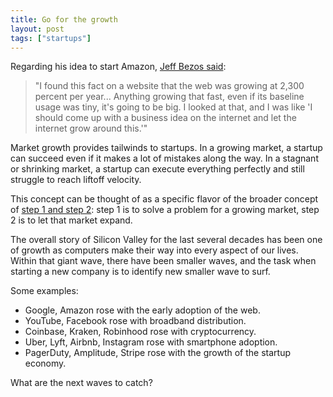 ```yaml
---
title: Go for the growth
layout: post
tags: ["startups"]
---
```


Regarding his idea to start Amazon, [Jeff Bezos said](https://www.cnbc.com/2020/01/17/at-age-30-jeff-bezos-thought-this-would-be-his-one-big-regret-in-life.html):

> "I found this fact on a website that the web was growing at 2,300 percent per year... Anything growing that fast, even if its baseline usage was tiny, it's going to be big. I looked at that, and I was like 'I should come up with a business idea on the internet and let the internet grow around this.'"

Market growth provides tailwinds to startups. In a growing market, a startup can succeed even if it makes a lot of mistakes along the way. In a stagnant or shrinking market, a startup can execute everything perfectly and still struggle to reach liftoff velocity.

This concept can be thought of as a specific flavor of the broader concept of [step 1 and step 2](/posts/step-1-and-step-2.html): step 1 is to solve a problem for a growing market, step 2 is to let that market expand.

The overall story of Silicon Valley for the last several decades has been one of growth as computers make their way into every aspect of our lives. Within that giant wave, there have been smaller waves, and the task when starting a new company is to identify new smaller wave to surf.

Some examples:

- Google, Amazon rose with the early adoption of the web.
- YouTube, Facebook rose with broadband distribution.
- Coinbase, Kraken, Robinhood rose with cryptocurrency.
- Uber, Lyft, Airbnb, Instagram rose with smartphone adoption.
- PagerDuty, Amplitude, Stripe rose with the growth of the startup economy.

What are the next waves to catch?
